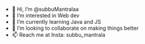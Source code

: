 - 👋 Hi, I’m @subbuMantralaa
- 👀 I’m interested in Web dev 
- 🌱 I’m currently learning Java and JS 
- 💞️ I’m looking to collaborate on making things better
- 📫 Reach me at Insta: subbu_mantrala


<!---
subbuMantralaa/subbuMantralaa is a ✨ special ✨ repository because its `README.md` (this file) appears on your GitHub profile.
You can click the Preview link to take a look at your changes.
--->
